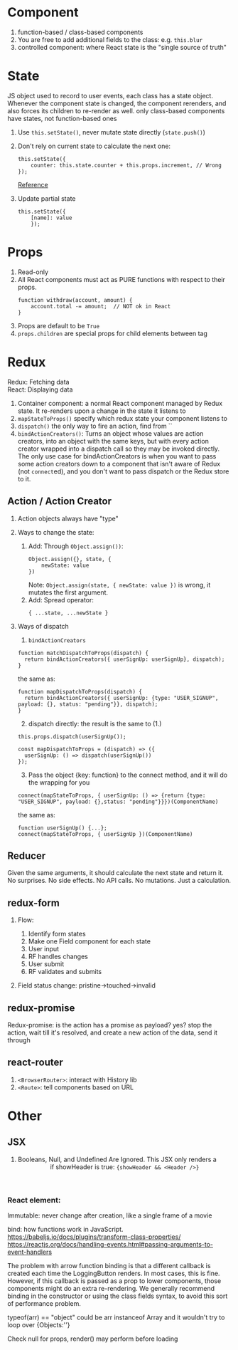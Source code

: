 # Component
1. function-based / class-based components
2. You are free to add additional fields to the class: e.g. `this.blur`
3. controlled component: where React state is the "single source of truth"


# State
JS object used to record to user events, each class has a state object. Whenever the component state is changed, the component rerenders, and also forces its children to re-render as well.
only class-based components have states, not function-based ones

1. Use `this.setState()`, never mutate state directly (`state.push()`)
2. Don't rely on current state to calculate the next one: 
    ```
    this.setState({
        counter: this.state.counter + this.props.increment, // Wrong
    });
    ```
    [Reference](https://reactjs.org/docs/state-and-lifecycle.html#state-updates-may-be-asynchronous)

3. Update partial state
    ```
    this.setState({
        [name]: value
        });
    ```

# Props
1. Read-only
2. All React components must act as PURE functions with respect to their props.
    ```
    function withdraw(account, amount) {
        account.total -= amount;  // NOT ok in React
    }
    ```
3. Props are default to be `True`
4. `props.children` are special props for child elements between tag

# Redux
Redux: Fetching data  
React: Displaying data

1. Container component: a normal React component managed by Redux state. It re-renders upon a change in the state it listens to
2. `mapStateToProps()` specify which redux state your component listens to
3. `dispatch()` the only way to fire an action, find from ``
4. `bindActionCreators()`: Turns an object whose values are action creators, into an object with the same keys, but with every action creator wrapped into a dispatch call so they may be invoked directly. The only use case for bindActionCreators is when you want to pass some action creators down to a component that isn't aware of Redux (not `connect`ed), and you don't want to pass dispatch or the Redux store to it.

## Action / Action Creator
1. Action objects always have "type"
2. Ways to change the state:
    1. Add: Through `Object.assign())`:
        ```
        Object.assign({}, state, {
            newState: value
        })
        ```
        Note: `Object.assign(state, { newState: value })` is wrong, it mutates the first argument.
    2. Add: Spread operator:
        ```
        { ...state, ...newState }
        ```

3. Ways of dispatch
    1. `bindActionCreators`
    ```
    function matchDispatchToProps(dispatch) {
      return bindActionCreators({ userSignUp: userSignUp}, dispatch);
    }
    ```
    the same as:
    ```
    function mapDispatchToProps(dispatch) {
      return bindActionCreators({ userSignUp: {type: "USER_SIGNUP", payload: {}, status: "pending"}}, dispatch);
    }
    ```
    
    2. dispatch directly: the result is the same to (1.)
    ```
    this.props.dispatch(userSignUp());

    const mapDispatchToProps = (dispatch) => ({
      userSignUp: () => dispatch(userSignUp())
    });
    ```
    
    3. Pass the object {key: function} to the connect method, and it will do the wrapping for you
    ```
    connect(mapStateToProps, { userSignUp: () => {return {type: "USER_SIGNUP", payload: {},status: "pending"}}})(ComponentName)
    ```
    the same as:
    ```
    function userSignUp() {...};
    connect(mapStateToProps, { userSignUp })(ComponentName)
    ```



## Reducer
Given the same arguments, it should calculate the next state and return it. No surprises. No side effects. No API calls. No mutations. Just a calculation.

## redux-form
1. Flow:  
    1. Identify form states
    2. Make one Field component for each state
    3. User input
    4. RF handles changes 
    5. User submit
    6. RF validates and submits

2. Field status change: pristine->touched->invalid

## redux-promise
Redux-promise: is the action has a promise as payload? yes? stop the action, wait till it's resolved, and create a new action of the data, send it through

## react-router

1. `<BrowserRouter>`: interact with History lib 
2. `<Route>`: tell components based on URL

# Other
## JSX
1. Booleans, Null, and Undefined Are Ignored. This JSX only renders a <Header /> if showHeader is true: `{showHeader && <Header />}`

### React element:
Immutable: never change after creation, like a single frame of a movie




bind: how functions work in JavaScript. 
https://babeljs.io/docs/plugins/transform-class-properties/
https://reactjs.org/docs/handling-events.html#passing-arguments-to-event-handlers

The problem with arrow function binding is that a different callback is created each time the LoggingButton renders. In most cases, this is fine. However, if this callback is passed as a prop to lower components, those components might do an extra re-rendering. We generally recommend binding in the constructor or using the class fields syntax, to avoid this sort of performance problem.

typeof(arr) == "object" could be arr instanceof Array and it wouldn't try to loop over {Objects:''}

Check null for props, render() may perform before loading


